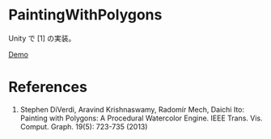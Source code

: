 PaintingWithPolygons
====================
Unity で [1] の実装。

[Demo](http://nobnak.github.io/SceneSamples/PaintingWithPolygons/PaintingWithPolygons.html)

# References
 1. Stephen DiVerdi, Aravind Krishnaswamy, Radomír Mech, Daichi Ito: Painting with Polygons: A Procedural Watercolor Engine. IEEE Trans. Vis. Comput. Graph. 19(5): 723-735 (2013)
